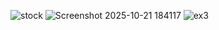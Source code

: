 ![stock](https://github.com/user-attachments/assets/ded205d3-e803-4080-9391-db7ba831e791)
![Screenshot 2025-10-21 184117](https://github.com/user-attachments/assets/dcde2122-b1f2-4b0a-8e28-1ec4c4a7905c)
![ex3](https://github.com/user-attachments/assets/c586a6c8-6e3d-4986-91e2-84c993bc07ef)
